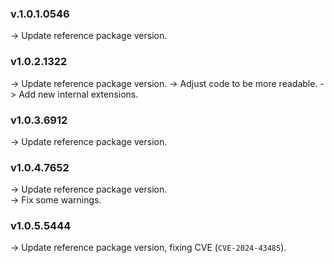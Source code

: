 ### **v.1.0.1.0546** 
-> Update reference package version.

### **v1.0.2.1322** 
-> Update reference package version.
-> Adjust code to be more readable.
-> Add new internal extensions.

### **v1.0.3.6912** 
-> Update reference package version.

### **v1.0.4.7652** 
-> Update reference package version. <br />
-> Fix some warnings.

### **v1.0.5.5444** 
-> Update reference package version, fixing CVE (`CVE-2024-43485`).